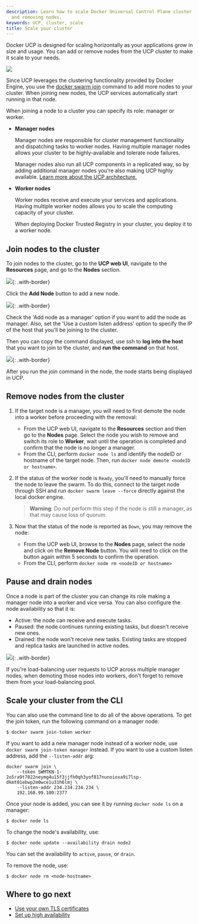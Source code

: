 ```yaml
---
description: Learn how to scale Docker Universal Control Plane cluster, by adding
  and removing nodes.
keywords: UCP, cluster, scale
title: Scale your cluster
---
```


Docker UCP is designed for scaling horizontally as your applications grow in
size and usage. You can add or remove nodes from the UCP cluster to make it
scale to your needs.

![](../../images/scale-your-cluster-0.svg)

Since UCP leverages the clustering functionality provided by Docker Engine,
you use the [docker swarm join](/engine/swarm/swarm-tutorial/add-nodes.md)
command to add more nodes to your cluster. When joining new nodes, the UCP
services automatically start running in that node.

When joining a node to a cluster you can specify its role: manager or worker.

* **Manager nodes**

    Manager nodes are responsible for cluster management functionality and
    dispatching tasks to worker nodes. Having multiple manager nodes allows
    your cluster to be highly-available and tolerate node failures.

    Manager nodes also run all UCP components in a replicated way, so by adding
    additional manager nodes you're also making UCP highly available.
    [Learn more about the UCP architecture.](../../architecture.md)

* **Worker nodes**

    Worker nodes receive and execute your services and applications. Having
    multiple worker nodes allows you to scale the computing capacity of your
    cluster.

    When deploying Docker Trusted Registry in your cluster, you deploy it to a
    worker node.


## Join nodes to the cluster

To join nodes to the cluster, go to the **UCP web UI**, navigate to
the **Resources** page, and go to the **Nodes** section.

![](../../images/scale-your-cluster-1.png){: .with-border}

Click the **Add Node** button to add a new node.

![](../../../../../images/try-ddc-3.png){: .with-border}

Check the 'Add node as a manager' option if you want to add the node as manager.
Also, set the 'Use a custom listen address' option to specify the IP of the
host that you'll be joining to the cluster.

Then you can copy the command displayed, use ssh to **log into the host** that
you want to join to the cluster, and **run the command** on that host.

![](../../images/scale-your-cluster-2.png){: .with-border}

After you run the join command in the node, the node starts being displayed
in UCP.

## Remove nodes from the cluster

1. If the target node is a manager, you will need to first demote the node into
   a worker before proceeding with the removal:
   * From the UCP web UI, navigate to the **Resources** section and then go to
   the **Nodes** page. Select the node you wish to remove and switch its role
   to **Worker**, wait until the operation is completed and confirm that the
   node is no longer a manager.
   * From the CLI, perform `docker node ls` and identify the nodeID or hostname
   of the target node. Then, run `docker node demote <nodeID or hostname>`.

2. If the status of the worker node is `Ready`, you'll need to manually force
   the node to leave the swarm. To do this, connect to the target node through
   SSH and run `docker swarm leave --force` directly against the local docker
   engine. 
   
   >**Warning**: Do not perform this step if the node is still a manager, as
   >that may cause loss of quorum.

3. Now that the status of the node is reported as `Down`, you may remove the
   node:
	* From the UCP web UI, browse to the **Nodes** page, select the node and
	click on the **Remove Node** button. You will need to click on the button
	again within 5 seconds to confirm the operation.
	* From the CLI, perform `docker node rm <nodeID or hostname>`

## Pause and drain nodes

Once a node is part of the cluster you can change its role making a manager
node into a worker and vice versa. You can also configure the node availability
so that it is:

* Active: the node can receive and execute tasks.
* Paused: the node continues running existing tasks, but doesn't receive new ones.
* Drained: the node won't receive new tasks. Existing tasks are stopped and
replica tasks are launched in active nodes.

![](../../images/scale-your-cluster-3.png){: .with-border}

If you're load-balancing user requests to UCP across multiple manager nodes,
when demoting those nodes into workers, don't forget to remove them from your
load-balancing pool.

## Scale your cluster from the CLI

You can also use the command line to do all of the above operations. To get the
join token, run the following command on a manager node:

```none
$ docker swarm join-token worker
```

If you want to add a new manager node instead of a worker node, use
`docker swarm join-token manager` instead. If you want to use a custom listen
address, add the `--listen-addr` arg:

```none
docker swarm join \
    --token SWMTKN-1-2o5ra9t7022neymg4u15f3jjfh0qh3yof817nunoioxa9i7lsp-dkmt01ebwp2m0wce1u31h6lmj \
    --listen-addr 234.234.234.234 \
    192.168.99.100:2377
```

Once your node is added, you can see it by running `docker node ls` on a manager:

```none
$ docker node ls
```

To change the node's availability, use:

```
$ docker node update --availability drain node2
```

You can set the availability to `active`, `pause`, or `drain`.

To remove the node, use:

```
$ docker node rm <node-hostname>
```

## Where to go next

* [Use your own TLS certificates](use-your-own-tls-certificates.md)
* [Set up high availability](set-up-high-availability.md)
